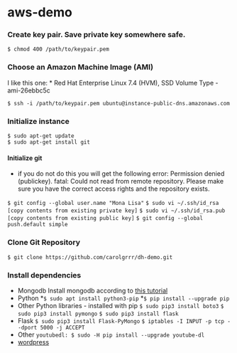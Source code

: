 # aws-demo


### Create key pair. Save private key somewhere safe.
`$ chmod 400 /path/to/keypair.pem`

### Choose an Amazon Machine Image (AMI)
I like this one:
	* Red Hat Enterprise Linux 7.4 (HVM), SSD Volume Type - ami-26ebbc5c

	$ ssh -i /path/to/keypair.pem ubuntu@instance-public-dns.amazonaws.com

### Initialize instance
	$ sudo apt-get update
	$ sudo apt-get install git

#### Initialize git
* if you do not do this you will get the following error: Permission denied (publickey). fatal: Could not read from remote repository. Please make sure you have the correct access rights and the repository exists.

`$ git config --global user.name "Mona Lisa"`
`$ sudo vi ~/.ssh/id_rsa [copy contents from existing private key]`
`$ sudo vi ~/.ssh/id_rsa.pub [copy contents from existing public key]`
`$ git config --global push.default simple`

### Clone Git Repository
	$ git clone https://github.com/carolgrrr/dh-demo.git

### Install dependencies
* Mongodb 
	Install mongodb according to [this tutorial](https://www.howtoforge.com/tutorial/install-mongodb-on-ubuntu-16.04/)
* Python
	*`$ sudo apt install python3-pip`
	*`$ pip install --upgrade pip`
* Other Python libraries - installed with pip
`$ sudo pip3 install boto3`
`$ sudo pip3 install pymongo`
`$ sudo pip3 install flask`
* Flask
`$ sudo pip3 install Flask-PyMongo`
`$ iptables -I INPUT -p tcp --dport 5000 -j ACCEPT`
* Other
`youtubedl: $ sudo -H pip install --upgrade youtube-dl`
* [wordpress](https://www.tecmint.com/install-wordpress-on-ubuntu-16-04-with-lamp/)
